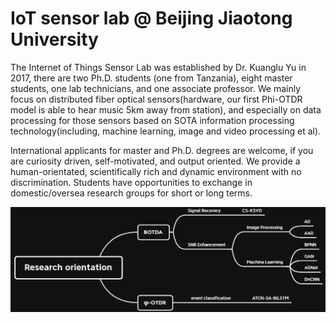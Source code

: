 # IoT sensor lab @ Beijing Jiaotong University

The Internet of Things Sensor Lab was established by Dr. Kuanglu Yu in 2017, there are two Ph.D. students (one from Tanzania), eight master students, one lab technicians, and one associate professor. We mainly focus on distributed fiber optical sensors(hardware, our first Phi-OTDR model is able to hear music 5km away from station), and especially on data processing for those sensors based on SOTA information processing technology(including, machine learning, image and video processing et al).

International applicants for master and Ph.D. degrees are welcome, if you are curiosity driven, self-motivated, and output oriented. We provide a human-orientated, scientifically rich and dynamic environment with no discrimination. Students have opportunities to exchange in domestic/oversea research groups for short or long terms.

![image](https://github.com/BJTUSensor/BJTUSensor/blob/main/Research%20orientation.png)
